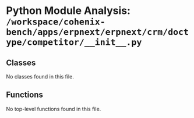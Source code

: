 # Python Module Analysis: `/workspace/cohenix-bench/apps/erpnext/erpnext/crm/doctype/competitor/__init__.py`

## Classes

No classes found in this file.


## Functions

No top-level functions found in this file.
